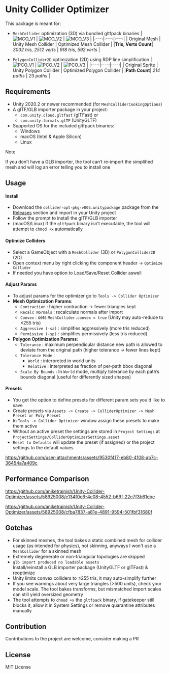 # Unity Collider Optimizer

This package is meant for:
- `MeshCollider` optimization (3D) via bundled gltfpack binaries
    | ![MCO_V1](https://github.com/user-attachments/assets/a2cb0aa8-543a-437c-9daa-572fa1ec1b18) | ![MCO_V2](https://github.com/user-attachments/assets/8fc2e9a5-cdb0-4513-b391-27f570a95023) | ![MCO_V3](https://github.com/user-attachments/assets/4004e1d4-38e8-49ce-8fac-a95f6e686dcc) |
    |:---:|:---:|:---:|
    | Original Mesh | Unity Mesh Collider | Optimized Mesh Collider |
    |**Tris, Verts Count**| *3032 tris, 2512 verts* | *918 tris, 592 verts* |

    
- `PolygonCollider2D` optimization (2D) using RDP line simplification
    | ![PCO_V1](https://github.com/user-attachments/assets/f5314480-bed7-47fb-88b8-545499765a92) | ![PCO_V2](https://github.com/user-attachments/assets/ed26af25-5e1d-48a8-bc6a-a2f417be3cf6) | ![PCO_V3](https://github.com/user-attachments/assets/a4923535-59be-4896-b629-e83cc42db7d4) |
    |:---:|:---:|:---:|
    | Original Sprite | Unity Polygon Collider | Optimized Polygon Collider |
    |**Path Count**| *214 paths* | *23 paths* |

## Requirements
- Unity 2020.2 or newer recommended
(for `MeshColliderCookingOptions`)
- A glTF/GLB importer package in your project:
  - `com.unity.cloud.gltfast` (glTFast) or
  - `com.unity.formats.glTF` (UnityGLTF)
- Supported OS for the included gltfpack binaries:
  - Windows
  - macOS (Intel & Apple Silicon)
  - Linux
> [!NOTE]
> If you don’t have a GLB importer, the tool can’t re-import the simplified mesh and will log an error telling you to install one

## Usage

#### Install
- Download the `collider-opt-pkg-v005.unitypackage` package from the [Releases](https://github.com/aniketrajnish/Unity-Collider-Optimizer/releases/tag/005) section and import in your Unity project
- Follow the prompt to install the glTF/GLB importer
- (macOS/Linux) If the `gltfpack` binary isn’t executable, the tool will attempt to `chmod +x` automatically

#### Optimize Colliders
- Select a GameObject with a `MeshCollider` (3D) or `PolygonCollider2D` (2D)
- Open context menu by right clicking the component header -> `Optimize Collider`
- If needed you have option to Load/Save/Reset Collider aswell

#### Adjust Params
- To adjust params for the optimizer go to `Tools -> Collider Optimizer`
- **Mesh Optimization Params**: 
  - `Contraction` : higher contraction -> fewer triangles kept
  - `Recalc Normals` : recalculate normals after import
  - `Convex` : sets `MeshCollider.convex = true` (Unity may auto-reduce to ≤255 tris)
  - `Aggressive (-sa)` : simplifies aggressively (more tris reduced)
  - `Permissive (-sp)` : simplifies permissively (less tris reduced)
- **Polygon Optimization Params**:
  - `Tolerance` : maximum perpendicular distance new path is allowed to deviate from the original path (higher tolerance -> fewer lines kept)
  - `Tolerance Mode` :
    - `World` : interpreted in world units
    - `Relative` : interpreted as fraction of per-path bbox diagonal
  - `Scale By Bounds` : In `World` mode, multiply tolerance by each path’s bounds diagonal (useful for differently sized shapes)

#### Presets
- You get the option to define presets for different param sets you'd like to save
- Create presets via `Assets -> Create -> ColliderOptimizer -> Mesh Preset or Poly Preset`
- In `Tools -> Collider Optimizer` window assign these presets to make them active
- Without an active preset the settings are stored in `Project Settings` at `ProjectSettings/ColliderOptimizerSettings.asset`
- `Reset to Defaults` will update the preset (if assigned) or the project settings to the default values

https://github.com/user-attachments/assets/9530f417-eb80-4108-ab7c-36454a7a409c

## Performance Comparison

https://github.com/aniketrajnish/Unity-Collider-Optimizer/assets/58925008/e134f0c6-4c08-4552-b69f-22e7f3b61ebe

https://github.com/aniketrajnish/Unity-Collider-Optimizer/assets/58925008/cfba7837-a81e-4891-9594-501fbf31680f

## Gotchas
- For skinned meshes, the tool bakes a static combined mesh for collider usage (as intended for physics), not skinning, anyways I won't use a `MeshCollider` for a skinned mesh
- Extremely degenerate or non-triangular topologies are skipped
- `glb import produced no loadable assets` <br>
    Install/reinstall a GLB importer package (UnityGLTF or glTFast) & reoptimize
- Unity limits convex colliders to ≤255 tris, it may auto-simplify further
- If you see warnings about very large triangles (>500 units), check your model scale. The tool bakes transforms, but mismatched import scales can still yield oversized geometry
- The tool attempts to `chmod +x` the `gltfpack` binary, if gatekeeper still blocks it, allow it in System Settings or remove quarantine attributes manually

## Contribution
Contributions to the project are welcome, consider making a PR

## License
MIT License
